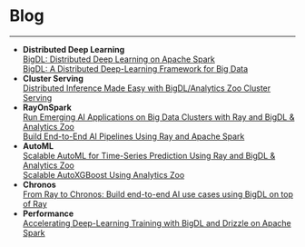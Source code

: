 # Blog
---

* __Distributed Deep Learning__
  <br>[BigDL: Distributed Deep Learning on Apache Spark](https://www.intel.com/content/www/us/en/developer/articles/technical/bigdl-distributed-deep-learning-on-apache-spark.html)
  <br>[BigDL: A Distributed Deep-Learning Framework for Big Data](https://arxiv.org/pdf/1804.05839.pdf)
* __Cluster Serving__
  <br>[Distributed Inference Made Easy with BigDL/Analytics Zoo Cluster Serving](https://www.intel.com/content/www/us/en/developer/articles/technical/distributed-inference-made-easy-with-analytics-zoo-cluster-serving.html)
 * __RayOnSpark__
  <br>[Run Emerging AI Applications on Big Data Clusters with Ray and BigDL & Analytics Zoo](https://medium.com/riselab/rayonspark-running-emerging-ai-applications-on-big-data-clusters-with-ray-and-analytics-zoo-923e0136ed6a)
  <br>[Build End-to-End AI Pipelines Using Ray and Apache Spark](https://medium.com/distributed-computing-with-ray/build-end-to-end-ai-pipeline-using-ray-and-apache-spark-23f70f36115e)
* __AutoML__
 <br>[Scalable AutoML for Time-Series Prediction Using Ray and BigDL & Analytics Zoo](https://medium.com/riselab/scalable-automl-for-time-series-prediction-using-ray-and-analytics-zoo-b79a6fd08139)
 <br>[Scalable AutoXGBoost Using Analytics Zoo](https://medium.com/intel-analytics-software/scalable-autoxgboost-using-analytics-zoo-automl-30d576cb138a)
* __Chronos__
 <br>[From Ray to Chronos: Build end-to-end AI use cases using BigDL on top of Ray](https://www.anyscale.com/blog/from-ray-to-chronos-build-end-to-end-ai-use-cases-using-bigdl-on-top-of-ray)
* __Performance__ 
<br>[Accelerating Deep-Learning Training with BigDL and Drizzle on Apache Spark](https://rise.cs.berkeley.edu/blog/accelerating-deep-learning-training-with-bigdl-and-drizzle-on-apache-spark)
